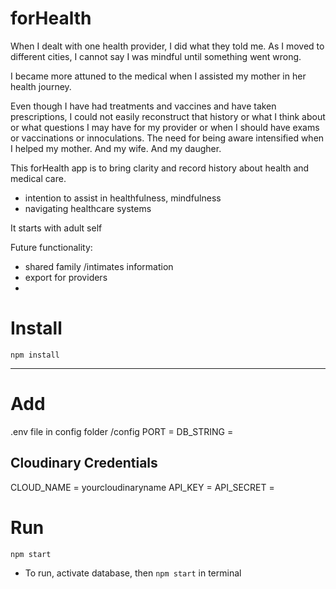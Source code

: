 # forHealth
When I dealt with one health provider, I did what they told me. As I moved to different cities, I cannot say I was mindful until something went wrong.

I became more attuned to the medical when I assisted my mother in her health journey.

Even though I have had treatments and vaccines and have taken prescriptions, I could not easily reconstruct that history or what I think about or what questions I may have for my provider or when I should have exams or vaccinations or innoculations. The need for being aware intensified when I helped my mother. And my wife. And my daugher. 

This forHealth app is to bring clarity and record history about health and medical care. 

- intention to assist in healthfulness, mindfulness
- navigating healthcare systems

It starts with adult self

Future functionality: 
- shared family /intimates information
- export for providers
- 



# Install
`npm install`

---

# Add
.env file in config folder /config
PORT = 
DB_STRING = 

## Cloudinary Credentials
CLOUD_NAME = yourcloudinaryname
API_KEY = 
API_SECRET = 

# Run
`npm start`

- To run, activate database, then `npm start` in terminal